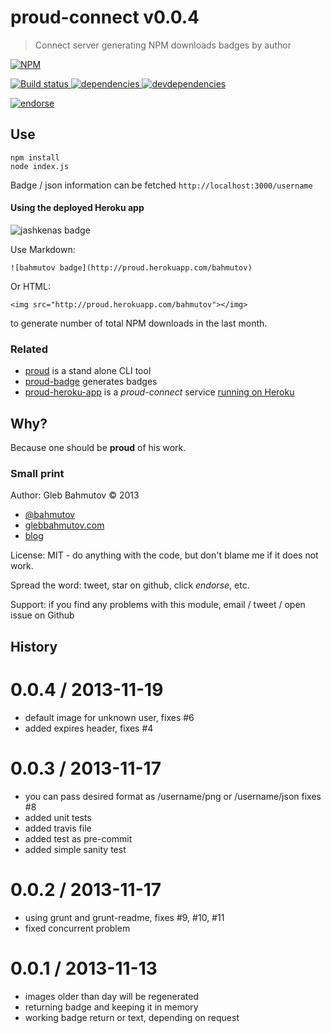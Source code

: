 # proud-connect v0.0.4

> Connect server generating NPM downloads badges by author

[![NPM][proud-connect-icon] ][proud-connect-url]

[![Build status][proud-connect-ci-image] ][proud-connect-ci-url]
[![dependencies][proud-connect-dependencies-image] ][proud-connect-dependencies-url]
[![devdependencies][proud-connect-devdependencies-image] ][proud-connect-devdependencies-url]

[![endorse][endorse-image] ][endorse-url]

[proud-connect-icon]: https://nodei.co/npm/proud-connect.png?downloads=true
[proud-connect-url]: https://npmjs.org/package/proud-connect
[proud-connect-ci-image]: https://travis-ci.org/bahmutov/proud-connect.png?branch=master
[proud-connect-ci-url]: https://travis-ci.org/bahmutov/proud-connect
[proud-connect-dependencies-image]: https://david-dm.org/bahmutov/proud-connect.png
[proud-connect-dependencies-url]: https://david-dm.org/bahmutov/proud-connect
[proud-connect-devdependencies-image]: https://david-dm.org/bahmutov/proud-connect/dev-status.png
[proud-connect-devdependencies-url]: https://david-dm.org/bahmutov/proud-connect#info=devDependencies
[endorse-image]: https://api.coderwall.com/bahmutov/endorsecount.png
[endorse-url]: https://coderwall.com/bahmutov



## Use

```
npm install
node index.js
```

Badge / json information can be fetched `http://localhost:3000/username`

#### Using the deployed Heroku app

![jashkenas badge](http://proud.herokuapp.com/jashkenas)

Use Markdown:

    ![bahmutov badge](http://proud.herokuapp.com/bahmutov)

Or HTML:

    <img src="http://proud.herokuapp.com/bahmutov"></img>

to generate number of total NPM downloads in the last month.



### Related

* [proud](https://github.com/bahmutov/proud) is a stand alone CLI tool
* [proud-badge](https://github.com/bahmutov/proud-badge) generates badges
* [proud-heroku-app](https://github.com/bahmutov/proud-heroku-app) is
a *proud-connect* service [running on Heroku](http://proud.herokuapp.com/)

## Why?

Because one should be **proud** of his work.

### Small print

Author: Gleb Bahmutov &copy; 2013

* [@bahmutov](https://twitter.com/bahmutov)
* [glebbahmutov.com](http://glebbahmutov.com)
* [blog](http://bahmutov.calepin.co/)

License: MIT - do anything with the code, but don't blame me if it does not work.

Spread the word: tweet, star on github, click *endorse*, etc.

Support: if you find any problems with this module, email / tweet / open issue on Github



## History


0.0.4 / 2013-11-19
==================

  * default image for unknown user, fixes #6
  * added expires header, fixes #4

0.0.3 / 2013-11-17
==================

  * you can pass desired format as /username/png or /username/json fixes #8
  * added unit tests
  * added travis file
  * added test as pre-commit
  * added simple sanity test

0.0.2 / 2013-11-17
==================

  * using grunt and grunt-readme, fixes #9, #10, #11
  * fixed concurrent problem

0.0.1 / 2013-11-13
==================

  * images older than day will be regenerated
  * returning badge and keeping it in memory
  * working badge return or text, depending on request


